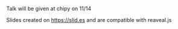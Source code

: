 Talk will be given at chipy on 11/14

Slides created on https://slid.es and are compatible with reaveal.js


